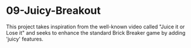 # 09-Juicy-Breakout
This project takes inspiration from the well-known video called "Juice it or Lose it" and seeks to enhance the standard Brick Breaker game by adding 'juicy' features. 
